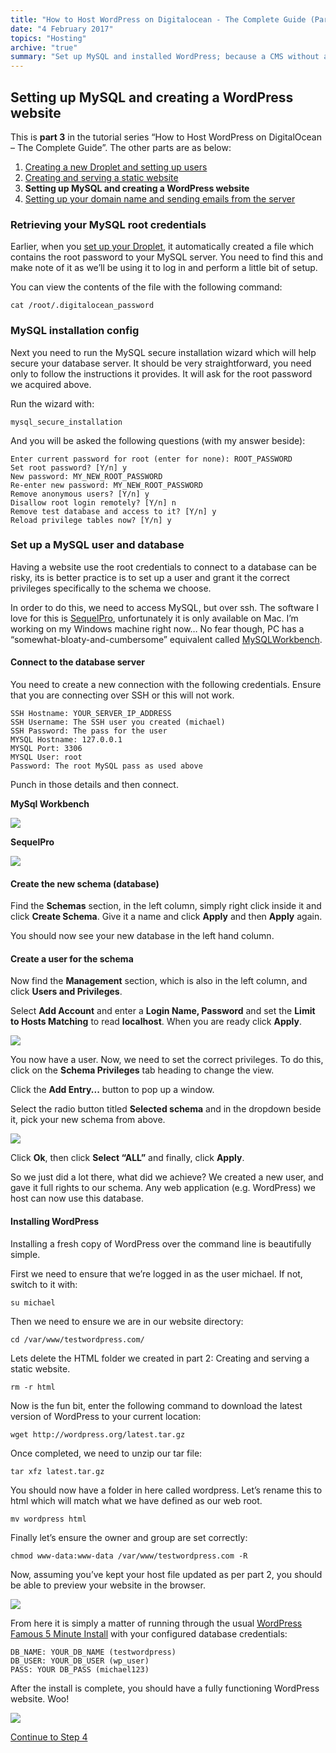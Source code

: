 ```yaml
---
title: "How to Host WordPress on Digitalocean - The Complete Guide (Part 3/4)"
date: "4 February 2017"
topics: "Hosting"
archive: "true"
summary: "Set up MySQL and installed WordPress; because a CMS without a database is just a fancy HTML page"
---
```


## Setting up MySQL and creating a WordPress website

This is **part 3** in the tutorial series “How to Host WordPress on DigitalOcean – The Complete Guide”. The other parts are as below:

1. [Creating a new Droplet and setting up users](/posts/how-to-host-wordpress-on-digitalocean-the-complete-guide-part-1)
2. [Creating and serving a static website](/posts/how-to-host-wordpress-on-digitalocean-the-complete-guide-part-2)
3. **Setting up MySQL and creating a WordPress website**
4. [Setting up your domain name and sending emails from the server](/posts/how-to-host-wordpress-on-digitalocean-the-complete-guide-part-4)

### Retrieving your MySQL root credentials

Earlier, when you [set up your Droplet](/posts/how-to-host-wordpress-on-digitalocean-the-complete-guide-part-1), it automatically created a file which contains the root password to your MySQL server. You need to find this and make note of it as we’ll be using it to log in and perform a little bit of setup.

You can view the contents of the file with the following command:

```
cat /root/.digitalocean_password
```

### MySQL installation config
Next you need to run the MySQL secure installation wizard which will help secure your database server. It should be very straightforward, you need only to follow the instructions it provides. It will ask for the root password we acquired above.

Run the wizard with:

```
mysql_secure_installation
```

And you will be asked the following questions (with my answer beside):

```
Enter current password for root (enter for none): ROOT_PASSWORD
Set root password? [Y/n] y
New password: MY_NEW_ROOT_PASSWORD
Re-enter new password: MY_NEW_ROOT_PASSWORD
Remove anonymous users? [Y/n] y
Disallow root login remotely? [Y/n] n
Remove test database and access to it? [Y/n] y
Reload privilege tables now? [Y/n] y
```

### Set up a MySQL user and database
Having a website use the root credentials to connect to a database can be risky, its is better practice is to set up a user and grant it the correct privileges specifically to the schema we choose.

In order to do this, we need to access MySQL, but over ssh. The software I love for this is [SequelPro](https://www.sequelpro.com/), unfortunately it is only available on Mac. I’m working on my Windows machine right now… No fear though, PC has a “somewhat-bloaty-and-cumbersome” equivalent called [MySQLWorkbench](https://dev.mysql.com/downloads/workbench/).

#### Connect to the database server
You need to create a new connection with the following credentials. Ensure that you are connecting over SSH or this will not work.

```
SSH Hostname: YOUR_SERVER_IP_ADDRESS
SSH Username: The SSH user you created (michael)
SSH Password: The pass for the user
MYSQL Hostname: 127.0.0.1
MYSQL Port: 3306
MYSQL User: root
Password: The root MySQL pass as used above
```
Punch in those details and then connect.

__MySql Workbench__

![](/assets/2017/001-SetUpMySqlConnection.png)

__SequelPro__

![](/assets/2017/001-SetUpMySqlConnection-Alt.png)

#### Create the new schema (database)
Find the __Schemas__ section, in the left column, simply right click inside it and click **Create Schema**. Give it a name and click **Apply** and then **Apply** again.

You should now see your new database in the left hand column.

 

#### Create a user for the schema
Now find the __Management__ section, which is also in the left column, and click **Users and Privileges**.

Select **Add Account** and enter a __Login Name, Password__ and set the __Limit to Hosts Matching__ to read **localhost**. When you are ready click **Apply**.

![](/assets/2017/003-MySqlUsers.png)

You now have a user. Now, we need to set the correct privileges. To do this, click on the **Schema Privileges** tab heading to change the view.

Click the **Add Entry...** button to pop up a window.

Select the radio button titled **Selected schema** and in the dropdown beside it, pick your new schema from above.

![](/assets/2017/004-MySqlSchemaSelect.png)

Click **Ok**, then click **Select “ALL”** and finally, click **Apply**.

So we just did a lot there, what did we achieve? We created a new user, and gave it full rights to our schema. Any web application (e.g. WordPress) we host can now use this database.

#### Installing WordPress
Installing a fresh copy of WordPress over the command line is beautifully simple.

First we need to ensure that we’re logged in as the user michael. If not, switch to it with:

```
su michael
```

Then we need to ensure we are in our website directory:

```
cd /var/www/testwordpress.com/
```

Lets delete the HTML folder we created in part 2: Creating and serving a static website.

```
rm -r html
```

Now is the fun bit, enter the following command to download the latest version of WordPress to your current location:

```
wget http://wordpress.org/latest.tar.gz
```

Once completed, we need to unzip our tar file:

```
tar xfz latest.tar.gz
```

You should now have a folder in here called wordpress. Let’s rename this to html which will match what we have defined as our web root.

```
mv wordpress html
```

Finally let’s ensure the owner and group are set correctly:

```
chmod www-data:www-data /var/www/testwordpress.com -R
```
Now, assuming you’ve kept your host file updated as per part 2, you should be able to preview your website in the browser.

![](/assets/2017/006-WordpressWelcome.png)

From here it is simply a matter of running through the usual [WordPress Famous 5 Minute Install](https://codex.wordpress.org/Installing_WordPress#Famous_5-Minute_Install) with your configured database credentials:

```
DB_NAME: YOUR_DB_NAME (testwordpress)
DB_USER: YOUR_DB_USER (wp_user)
PASS: YOUR DB_PASS (michael123)
```

After the install is complete, you should have a fully functioning WordPress website. Woo!

![](/assets/2017/007-WordpressRunning.jpg)



[Continue to Step 4](/posts/how-to-host-wordpress-on-digitalocean-the-complete-guide-part-4)